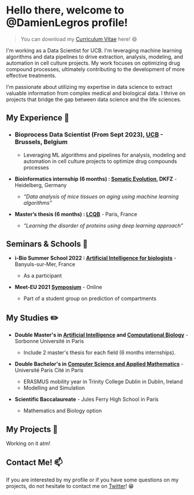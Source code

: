 # Hello there, welcome to @DamienLegros profile!

> You can download my [Curriculum Vitae](https://github.com/user-attachments/files/17164160/CV_Damien_Legros.pdf) here! :smile:

I'm working as a Data Scientist for UCB. I'm leveraging machine learning algorithms and data pipelines to drive extraction, analysis, modeling, and automation in cell culture projects. My work focuses on optimizing drug compound processes, ultimately contributing to the development of more effective treatments.

I'm passionate about utilizing my expertise in data science to extract valuable information from complex medical and biological data. I thrive on projects that bridge the gap between data science and the life sciences.

## My Experience :briefcase:

* ### **Bioprocess Data Scientist (From Sept 2023), [UCB](https://www.ucb.com/)** - Brussels, Belgium
    - Leveraging ML algorithms and pipelines for analysis, modeling and automation in cell culture projects to optimize drug compounds processes

* **Bioinformatics internship (6 months) : [Somatic Evolution](https://www.dkfz.de/en/somatische-evolution-frueherkennung/index.php), DKFZ** - Heidelberg, Germany
    - *“Data analysis of mice tissues on aging using machine learning algorithms”*

* **Master’s thesis (6 months) : [LCQB](http://www.lcqb.upmc.fr/)** - Paris, France
    - *“Learning the disorder of proteins using deep learning approach”*

## Seminars & Schools :microphone:

* **i-Bio Summer School 2022 : [Artificial Intelligence for biologists](http://ibio.sorbonne-universite.fr/seminars-summer-schools/)** - Banyuls-sur-Mer, France
    - As a participant

* **Meet-EU 2021 [Symposium](http://ibio.sorbonne-universite.fr/seminars-summer-schools/)** - Online
    - Part of a student group on prediction of compartments

## My Studies :pencil2:

* **Double Master's in [Artificial Intelligence](https://sciences.sorbonne-universite.fr/formation-sciences/masters/master-informatique/parcours-androide) and [Computational Biology](https://sciences.sorbonne-universite.fr/formation-sciences/masters/master-informatique/parcours-bim)** - Sorbonne Université in Paris
    - Include 2 master's thesis for each field (6 months internships).

* **Double Bachelor's in [Computer Science and Applied Mathematics](https://math-info.u-paris.fr/parcours-de-licence-bi-diplomant/informatique-mathematiques/)** - Université Paris Cité in Paris
    - ERASMUS mobility year in Trinity College Dublin in Dublin, Ireland
    - Modelling and Simulation

* **Scientific Baccalaureate** - Jules Ferry High School in Paris
    - Mathematics and Biology option

## My Projects :paperclip:

Working on it atm!

## Contact Me! :mailbox:

If you are interested by my profile or if you have some questions on my projects, do not hesitate to contact me on [Twitter](https://x.com/LegrosDami32276)! :grin:
